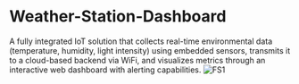 # Weather-Station-Dashboard
A fully integrated IoT solution that collects real-time environmental data (temperature, humidity, light intensity) using embedded sensors, transmits it to a cloud-based backend via WiFi, and visualizes metrics through an interactive web dashboard with alerting capabilities.
![FS1](https://github.com/user-attachments/assets/ebd628db-bea2-4b7d-9629-704494cd6f30)
